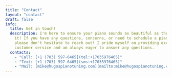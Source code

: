 ```yaml
---
title: "Contact"
layout: "contact"
draft: false
info:
  title: Get in touch!
  description: I'm here to ensure your piano sounds as beautiful as the day you first laid eyes on
    it! If you have any questions, concerns, or need to schedule a piano tuning appointment,
    please don't hesitate to reach out! I pride myself on providing excellent
    customer service and am always eager to answer any questions.
  contacts:
    - "Call: [+1 (703) 597-6465](tel:+17035976465)"
    - "Text: [+1 (703) 597-6465](sms:+17035976465)"
    - "Mail: [mike@hugospianotuning.com](mailto:mike@hugospianotuning.com)"
---
```


